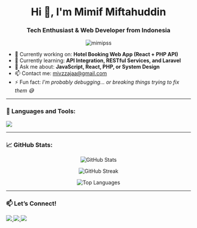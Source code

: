 <h1 align="center">Hi 👋, I'm Mimif Miftahuddin</h1>
<h3 align="center">Tech Enthusiast & Web Developer from Indonesia</h3>

<p align="center">
  <img src="https://komarev.com/ghpvc/?username=mimipss&label=Profile%20views&color=0e75b6&style=flat" alt="mimipss" />
</p>

- 🔭 Currently working on: **Hotel Booking Web App (React + PHP API)**  
- 🌱 Currently learning: **API Integration, RESTful Services, and Laravel**  
- 💬 Ask me about: **JavaScript, React, PHP, or System Design**  
- 📫 Contact me: [mivzzajaa@gmail.com](mailto:mivzzajaa@gmail.com)  
- ⚡ Fun fact: *I'm probably debugging... or breaking things trying to fix them 😅*

---

### 🚀 Languages and Tools:
<p align="left">
  <img src="https://skillicons.dev/icons?i=js,react,php,mysql,html,css,tailwind,laravel,vscode,github,git" />
</p>

---

### 📈 GitHub Stats:
<p align="center">
  <img src="https://github-readme-stats.vercel.app/api?username=mimipss&show_icons=true&theme=radical" alt="GitHub Stats" />
</p>

<p align="center">
  <img src="https://github-readme-streak-stats.herokuapp.com/?user=mimipss&theme=radical" alt="GitHub Streak" />
</p>

<p align="center">
  <img src="https://github-readme-stats.vercel.app/api/top-langs/?username=mimipss&layout=compact&theme=radical" alt="Top Languages" />
</p>

---

### 📫 Let’s Connect!
<p align="left">
  <a href="https://www.linkedin.com/in/mimif-miftahuddin-a54b16290?utm_source=share&utm_campaign=share_via&utm_content=profile&utm_medium=ios_app" target="_blank">
    <img src="https://img.shields.io/badge/LinkedIn-blue?logo=linkedin&style=for-the-badge" />
  </a>
  <a href="mailto:mivzzajaa@gmail.com">
    <img src="https://img.shields.io/badge/Email-D14836?style=for-the-badge&logo=gmail&logoColor=white" />
  </a>
  <a href="https://instagram.com/yourusername" target="_blank">
    <img src="https://img.shields.io/badge/Instagram-E4405F?style=for-the-badge&logo=instagram&logoColor=white" />
  </a>
</p>
